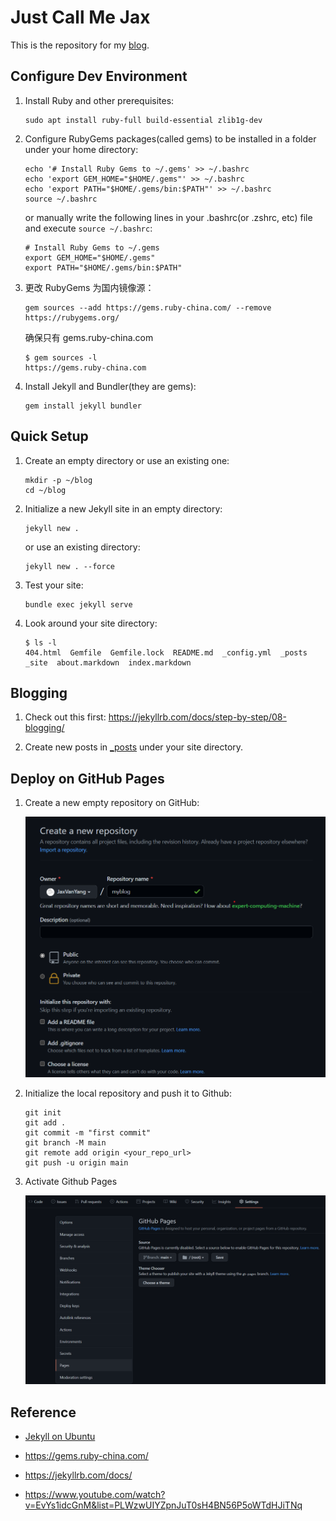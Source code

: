 # Just Call Me Jax

This is the repository for my [blog](https://jaxvanyang.github.io).

## Configure Dev Environment

1. Install Ruby and other prerequisites:

    ```shell
    sudo apt install ruby-full build-essential zlib1g-dev
    ```

2. Configure RubyGems packages(called gems) to be installed in a folder under your home directory:

    ```shell
    echo '# Install Ruby Gems to ~/.gems' >> ~/.bashrc
    echo 'export GEM_HOME="$HOME/.gems"' >> ~/.bashrc
    echo 'export PATH="$HOME/.gems/bin:$PATH"' >> ~/.bashrc
    source ~/.bashrc
    ```

    or manually write the following lines in your .bashrc(or .zshrc, etc) file and execute `source ~/.bashrc`:

    ```shell
    # Install Ruby Gems to ~/.gems
    export GEM_HOME="$HOME/.gems"
    export PATH="$HOME/.gems/bin:$PATH"
    ```

3. 更改 RubyGems 为国内镜像源：

    ```shell
    gem sources --add https://gems.ruby-china.com/ --remove https://rubygems.org/
    ```

    确保只有 gems.ruby-china.com

    ```console
    $ gem sources -l
    https://gems.ruby-china.com
    ```

4. Install Jekyll and Bundler(they are gems):

    ```shell
    gem install jekyll bundler
    ```

## Quick Setup

1. Create an empty directory or use an existing one:

    ```shell
    mkdir -p ~/blog
    cd ~/blog
    ```

2. Initialize a new Jekyll site in an empty directory:

    ```shell
    jekyll new .
    ```

    or use an existing directory:

    ```shell
    jekyll new . --force
    ```

3. Test your site:

    ```shell
    bundle exec jekyll serve
    ```

4. Look around your site directory:

    ```console
    $ ls -l
    404.html  Gemfile  Gemfile.lock  README.md  _config.yml  _posts  _site  about.markdown  index.markdown
    ```

## Blogging

1. Check out this first: https://jekyllrb.com/docs/step-by-step/08-blogging/

2. Create new posts in [_posts](_posts) under your site directory.

## Deploy on GitHub Pages

1. Create a new empty repository on GitHub:

    ![create a new empty repository](assets/images/create-a-new-empty-repo.png)

2. Initialize the local repository and push it to Github:

    ```shell
    git init
    git add .
    git commit -m "first commit"
    git branch -M main
    git remote add origin <your_repo_url>
    git push -u origin main
    ```

3. Activate Github Pages

    ![activate GitHub Pages](assets/images/activate-github-pages.png)
    
## Reference

- [Jekyll on Ubuntu](https://jekyllrb.com/docs/installation/ubuntu/)

- https://gems.ruby-china.com/

- https://jekyllrb.com/docs/

- https://www.youtube.com/watch?v=EvYs1idcGnM&list=PLWzwUIYZpnJuT0sH4BN56P5oWTdHJiTNq